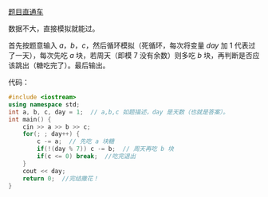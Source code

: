 [题目直通车](https://www.luogu.com.cn/problem/AT_joi2019_yo_a)

数据不大，直接模拟就能过。

首先按题意输入 $a$，$b$，$c$，然后循环模拟（死循环，每次将变量 $day$ 加 $1$ 代表过了一天），每次先吃 $a$ 块，若周天（即模 $7$ 没有余数）则多吃 $b$ 块，再判断是否应该跳出（糖吃完了）。最后输出。

代码：

```cpp
#include <iostream>
using namespace std;
int a, b, c, day = 1;  // a,b,c 如题描述，day 是天数（也就是答案）。
int main() {
    cin >> a >> b >> c;
    for(; ; day++) {
        c -= a;  // 先吃 a 块糖
        if(!(day % 7)) c -= b;  // 周天再吃 b 块
        if(c <= 0) break;  //吃完退出
    }
    cout << day;
    return 0;  //完结撒花！
}
```